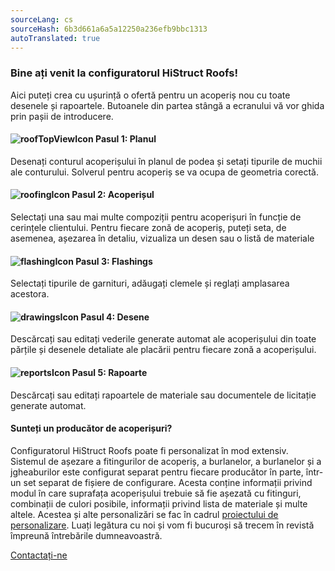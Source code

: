 ```yaml
---
sourceLang: cs
sourceHash: 6b3d661a6a5a12250a236efb9bbc1313
autoTranslated: true
---
```



### Bine ați venit la configuratorul HiStruct Roofs!

Aici puteți crea cu ușurință o ofertă pentru un acoperiș nou cu toate desenele și rapoartele.
Butoanele din partea stângă a ecranului vă vor ghida prin pașii de introducere.

#### ![roofTopViewIcon](img/roofTopViewIcon-en.png) Pasul 1: Planul

Desenați conturul acoperișului în planul de podea și setați tipurile de muchii ale conturului. Solverul pentru acoperiș se va ocupa de geometria corectă.

#### ![roofingIcon](img/roofingIcon-en.png) Pasul 2: Acoperișul

Selectați una sau mai multe compoziții pentru acoperișuri în funcție de cerințele clientului. Pentru fiecare zonă de acoperiș, puteți seta, de asemenea, așezarea în detaliu, vizualiza un desen sau o listă de materiale

#### ![flashingIcon](img/flashingIcon-en.png) Pasul 3: Flashings

Selectați tipurile de garnituri, adăugați clemele și reglați amplasarea acestora.

#### ![drawingsIcon](img/drawingsIcon-en.png) Pasul 4: Desene

Descărcați sau editați vederile generate automat ale acoperișului din toate părțile și desenele detaliate ale placării pentru fiecare zonă a acoperișului.

#### ![reportsIcon](img/reportsIcon-en.png) Pasul 5: Rapoarte

Descărcați sau editați rapoartele de materiale sau documentele de licitație generate automat.

#### Sunteți un producător de acoperișuri?

Configuratorul HiStruct Roofs poate fi personalizat în mod extensiv. Sistemul de așezare a fitingurilor de acoperiș, a burlanelor, a burlanelor și a jgheaburilor este configurat separat pentru fiecare producător în parte, într-un set separat de fișiere de configurare. Acesta conține informații privind modul în care suprafața acoperișului trebuie să fie așezată cu fitinguri, combinații de culori posibile, informații privind lista de materiale și multe altele. Acestea și alte personalizări se fac în cadrul [proiectului de personalizare](../getting-started-roofs/customisationProject.md).
Luați legătura cu noi și vom fi bucuroși să trecem în revistă împreună întrebările dumneavoastră.

[Contactați-ne](https://www.histruct.com/company/contact-us)
